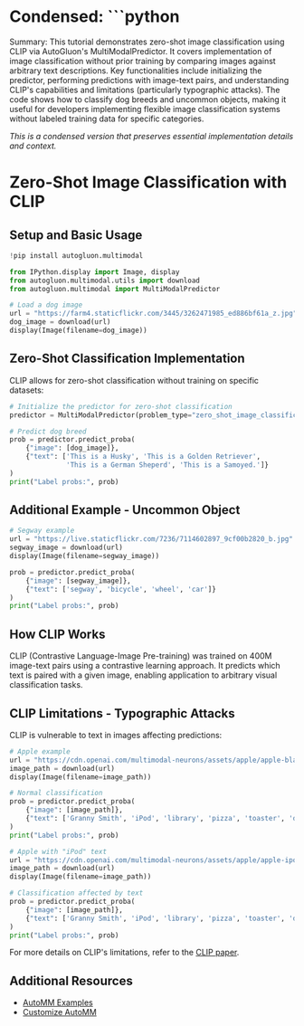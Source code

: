 # Condensed: ```python

Summary: This tutorial demonstrates zero-shot image classification using CLIP via AutoGluon's MultiModalPredictor. It covers implementation of image classification without prior training by comparing images against arbitrary text descriptions. Key functionalities include initializing the predictor, performing predictions with image-text pairs, and understanding CLIP's capabilities and limitations (particularly typographic attacks). The code shows how to classify dog breeds and uncommon objects, making it useful for developers implementing flexible image classification systems without labeled training data for specific categories.

*This is a condensed version that preserves essential implementation details and context.*

# Zero-Shot Image Classification with CLIP

## Setup and Basic Usage

```python
!pip install autogluon.multimodal

from IPython.display import Image, display
from autogluon.multimodal.utils import download
from autogluon.multimodal import MultiModalPredictor

# Load a dog image
url = "https://farm4.staticflickr.com/3445/3262471985_ed886bf61a_z.jpg"
dog_image = download(url)
display(Image(filename=dog_image))
```

## Zero-Shot Classification Implementation

CLIP allows for zero-shot classification without training on specific datasets:

```python
# Initialize the predictor for zero-shot classification
predictor = MultiModalPredictor(problem_type="zero_shot_image_classification")

# Predict dog breed
prob = predictor.predict_proba(
    {"image": [dog_image]}, 
    {"text": ['This is a Husky', 'This is a Golden Retriever', 
              'This is a German Sheperd', 'This is a Samoyed.']}
)
print("Label probs:", prob)
```

## Additional Example - Uncommon Object

```python
# Segway example
url = "https://live.staticflickr.com/7236/7114602897_9cf00b2820_b.jpg"
segway_image = download(url)
display(Image(filename=segway_image))

prob = predictor.predict_proba(
    {"image": [segway_image]}, 
    {"text": ['segway', 'bicycle', 'wheel', 'car']}
)
print("Label probs:", prob)
```

## How CLIP Works

CLIP (Contrastive Language-Image Pre-training) was trained on 400M image-text pairs using a contrastive learning approach. It predicts which text is paired with a given image, enabling application to arbitrary visual classification tasks.

## CLIP Limitations - Typographic Attacks

CLIP is vulnerable to text in images affecting predictions:

```python
# Apple example
url = "https://cdn.openai.com/multimodal-neurons/assets/apple/apple-blank.jpg"
image_path = download(url)
display(Image(filename=image_path))

# Normal classification
prob = predictor.predict_proba(
    {"image": [image_path]}, 
    {"text": ['Granny Smith', 'iPod', 'library', 'pizza', 'toaster', 'dough']}
)
print("Label probs:", prob)

# Apple with "iPod" text
url = "https://cdn.openai.com/multimodal-neurons/assets/apple/apple-ipod.jpg"
image_path = download(url)
display(Image(filename=image_path))

# Classification affected by text
prob = predictor.predict_proba(
    {"image": [image_path]}, 
    {"text": ['Granny Smith', 'iPod', 'library', 'pizza', 'toaster', 'dough']}
)
print("Label probs:", prob)
```

For more details on CLIP's limitations, refer to the [CLIP paper](https://arxiv.org/abs/2103.00020).

## Additional Resources
- [AutoMM Examples](https://github.com/autogluon/autogluon/tree/master/examples/automm)
- [Customize AutoMM](../advanced_topics/customization.ipynb)